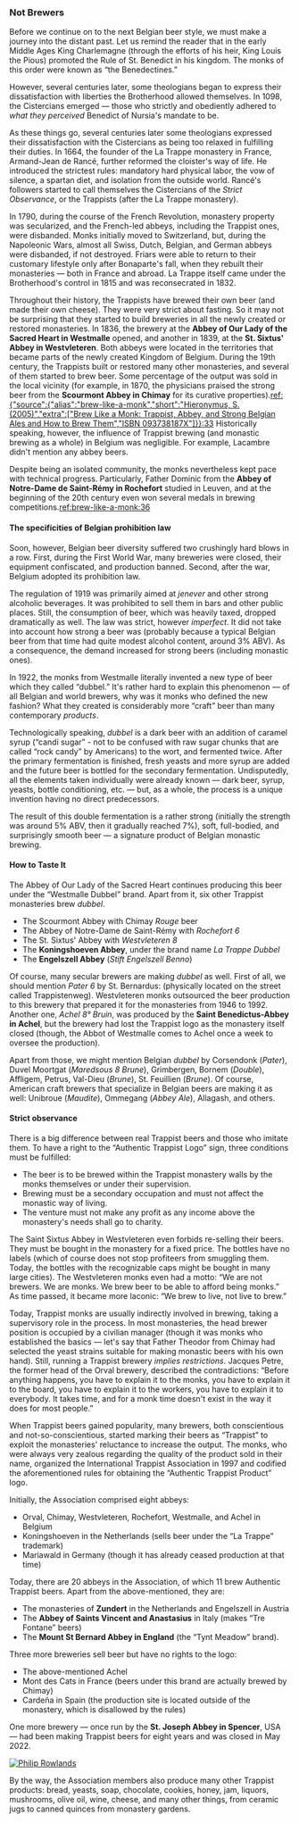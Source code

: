 ### Not Brewers

Before we continue on to the next Belgian beer style, we must make a journey into the  distant past. Let us remind the reader that in the early Middle Ages King Charlemagne (through the efforts of his heir, King Louis the Pious) promoted the Rule of St. Benedict in his kingdom. The monks of this order were known as “the Benedectines.”

However, several centuries later, some theologians began to express their dissatisfaction with liberties the Brotherhood allowed themselves. In 1098, the Cistercians emerged — those who strictly and obediently adhered to *what they perceived* Benedict of Nursia's mandate to be.

As these things go, several centuries later some theologians expressed their dissatisfaction with the Cistercians as being too relaxed in fulfilling their duties. In 1664, the founder of the La Trappe monastery in France, Armand-Jean de Rancé, further reformed the cloister's way of life. He introduced the strictest rules: mandatory hard physical labor, the vow of silence, a spartan diet, and isolation from the outside world. Rancé's followers started to call themselves the Cistercians of the *Strict Observance*, or the Trappists (after the La Trappe monastery).

In 1790, during the course of the French Revolution, monastery property was secularized, and the French-led abbeys, including the Trappist ones, were disbanded. Monks initially moved to Switzerland, but, during the Napoleonic Wars, almost all Swiss, Dutch, Belgian, and German abbeys were disbanded, if not destroyed. Friars were able to return to their customary lifestyle only after Bonaparte's fall, when they rebuilt their monasteries — both in France and abroad. La Trappe itself came under the Brotherhood's control in 1815 and was reconsecrated in 1832.

Throughout their history, the Trappists have brewed their own beer (and made their own cheese). They were very strict about fasting. So it may not be surprising that they started to build breweries in all the newly created or restored monasteries. In 1836, the brewery at the **Abbey of Our Lady of the Sacred Heart in Westmalle** opened, and another in 1839, at the **St. Sixtus' Abbey in Westvleteren**. Both abbeys were located in the territories that became parts of the newly created Kingdom of Belgium. During the 19th century, the Trappists built or restored many other monasteries, and several of them started to brew beer. Some percentage of the output was sold in the local vicinity (for example, in 1870, the physicians praised the strong beer from the **Scourmont Abbey in Chimay** for its curative properties).[ref:{"source":{"alias":"brew-like-a-monk","short":"Hieronymus, S. (2005)","extra":["Brew Like a Monk: Trappist, Abbey, and Strong Belgian Ales and How to Brew Them","ISBN 093738187X"]}}:33]() Historically speaking, however, the influence of Trappist brewing (and monastic brewing as a whole) in Belgium was negligible. For example, Lacambre didn't mention any abbey beers.

Despite being an isolated community, the monks nevertheless kept pace with technical progress. Particularly, Father Dominic from the **Abbey of Notre-Dame de Saint-Rémy in Rochefort** studied in Leuven, and at the beginning of the 20th century even won several medals in brewing competitions.[ref:brew-like-a-monk:36]()

#### The specificities of Belgian prohibition law

Soon, however, Belgian beer diversity suffered two crushingly hard blows in a row. First, during the First World War, many breweries were closed, their equipment confiscated, and production banned. Second, after the war, Belgium adopted its prohibition law.

The regulation of 1919 was primarily aimed at *jenever* and other strong alcoholic beverages. It was prohibited to sell them in bars and other public places. Still, the consumption of beer, which was heavily taxed, dropped dramatically as well. The law was strict, however *imperfect*. It did not take into account how strong a beer was (probably because a typical Belgian beer from that time had quite modest alcohol content, around 3% ABV). As a consequence, the demand increased for strong beers (including monastic ones).

In 1922, the monks from Westmalle literally invented a new type of beer which they called “dubbel.” It's rather hard to explain this phenomenon — of all Belgian and world brewers, why was it monks who defined the new fashion? What they created is considerably more “craft” beer than many contemporary *products*.

Technologically speaking, *dubbel* is a dark beer with an addition of caramel syrup (“candi sugar” - not to be confused with raw sugar chunks that are called “rock candy” by Americans) to the wort, and fermented twice. After the primary fermentation is finished, fresh yeasts and more syrup are added and the future beer is bottled for the secondary fermentation. Undisputedly, all the elements taken individually were already known — dark beer, syrup, yeasts, bottle conditioning, etc. — but, as a whole, the process is a unique invention having no direct predecessors.

The result of this double fermentation is a rather strong (initially the strength was around 5% ABV, then it gradually reached 7%), soft, full-bodied, and surprisingly smooth beer — a signature product of Belgian monastic brewing.

#### How to Taste It

The Abbey of Our Lady of the Sacred Heart continues producing this beer under the “Westmalle Dubbel” brand. Apart from it, six other Trappist monasteries brew *dubbel*.

  * The Scourmont Abbey with Chimay *Rouge* beer
  * The Abbey of Notre-Dame de Saint-Rémy with *Rochefort 6*
  * The St. Sixtus' Abbey with *Westvleteren 8*
  * The **Koningshoeven Abbey**, under the brand name *La Trappe Dubbel*
  * The **Engelszell Abbey** (*Stift Engelszell Benno*)

Of course, many secular brewers are making *dubbel* as well. First of all, we should mention *Pater 6* by St. Bernardus: (physically located on the street called Trappistenweg). Westvleteren monks outsourced the beer production to this brewery that prepared it for the monasteries from 1946 to 1992. Another one, *Achel 8° Bruin*, was produced by the **Saint Benedictus-Abbey in Achel**, but the brewery had lost the Trappist logo as the monastery itself closed (though, the Abbot of Westmalle comes to Achel once a week to oversee the production).

Apart from those, we might mention Belgian *dubbel* by Corsendonk (*Pater*), Duvel Moortgat (*Maredsous 8 Brune*), Grimbergen, Bornem (*Double*), Affligem, Petrus, Val-Dieu (*Brune*), St. Feuillien (*Brune*). Of course, American craft brewers that specialize in Belgian beers are making it as well: Unibroue (*Maudite*), Ommegang (*Abbey Ale*), Allagash, and others.

#### Strict observance

There is a big difference between real Trappist beers and those who imitate them. To have a right to the “Authentic Trappist Logo” sign, three conditions must be fulfilled:

  * The beer is to be brewed within the Trappist monastery walls by the monks themselves or under their supervision.
  * Brewing must be a secondary occupation and must not affect the monastic way of living.
  * The venture must not make any profit as any income above the monastery's needs shall go to charity.

The Saint Sixtus Abbey in Westvleteren even forbids re-selling their beers. They must be bought in the monastery for a fixed price. The bottles have no labels (which of course does not stop profiteers from smuggling them. Today, the bottles with the recognizable caps might be bought in many large cities). The Westvleteren monks even had a motto: “We are not brewers. We are monks. We brew beer to be able to afford being monks.” As time passed, it became more laconic: “We brew to live, not live to brew.”

Today, Trappist monks are usually indirectly involved in brewing, taking a supervisory role in the process. In most monasteries, the head brewer position is occupied by a civilian manager (though it was monks who established the basics — let's say that Father Theodor from Chimay had selected the yeast strains suitable for making monastic beers with his own hand). Still, running a Trappist brewery *implies restrictions*. Jacques Petre, the former head of the Orval brewery, described the contradictions: “Before anything happens, you have to explain it to the monks, you have to explain it to the board, you have to explain it to the workers, you have to explain it to everybody. It takes time, and for a monk time doesn't exist in the way it does for most people.”

When Trappist beers gained popularity, many brewers, both conscientious and not-so-conscientious, started marking their beers as “Trappist” to exploit the monasteries' reluctance to increase the output. The monks, who were always very zealous regarding the quality of the product sold in their name, organized the International Trappist Association in 1997 and codified the aforementioned rules for obtaining the “Authentic Trappist Product” logo.

Initially, the Association comprised eight abbeys: 
  * Orval, Chimay, Westvleteren, Rochefort, Westmalle, and Achel in Belgium
  * Koningshoeven in the Netherlands (sells beer under the “La Trappe” trademark)
  * Mariawald in Germany (though it has already ceased production at that time) 

Today, there are 20 abbeys in the Association, of which 11 brew Authentic Trappist beers. Apart from the above-mentioned, they are:
  * The monasteries of **Zundert** in the Netherlands and Engelszell in Austria
  * The **Abbey of Saints Vincent and Anastasius** in Italy (makes “Tre Fontane” beers)
  * The **Mount St Bernard Abbey in England** (the “Tynt Meadow” brand).

Three more breweries sell beer but have no rights to the logo: 
  * The above-mentioned Achel
  * Mont des Cats in France (beers under this brand are actually brewed by Chimay)
  * Cardeña in Spain (the production site is located outside of the monastery, which is disallowed by the rules)
  
One more brewery — once run by the **St. Joseph Abbey in Spencer**, USA — had been making Trappist beers for eight years and was closed in May 2022.

[![Philip Rowlands](/img/trappist-beers.jpg "11 Trappist beers. The orange-capped bottle with no label is Westvleteren XII")](https://commons.wikimedia.org/wiki/File:Trappist_Beer_2015-08-15.jpg)

By the way, the Association members also produce many other Trappist products: bread, yeasts, soap, chocolate, cookies, honey, jam, liquors, mushrooms, olive oil, wine, cheese, and many other things, from ceramic jugs to canned quinces from monastery gardens.